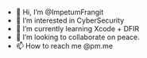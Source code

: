 - 👋 Hi, I’m @ImpetumFrangit
- 👀 I’m interested in CyberSecurity
- 🌱 I’m currently learning Xcode + DFIR
- 💞️ I’m looking to collaborate on peace.
- 📫 How to reach me @pm.me

<!---
ImpetumFrangit/ImpetumFrangit is a ✨ special ✨ repository because its `README.md` (this file) appears on your GitHub profile.
You can click the Preview link to take a look at your changes.
--->
